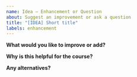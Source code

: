 ```yaml
---
name: Idea – Enhancement or Question
about: Suggest an improvement or ask a question
title: "[IDEA] Short title"
labels: enhancement
---
```


**What would you like to improve or add?**

**Why is this helpful for the course?**

**Any alternatives?**
